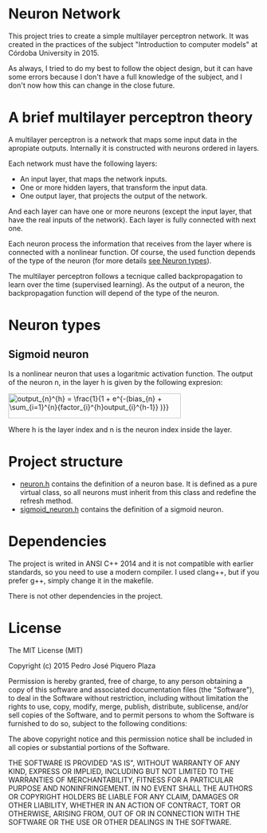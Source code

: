 # Neuron Network
This project tries to create a simple multilayer perceptron network. It was created in the
practices of the subject "Introduction to computer models" at Córdoba University in 2015.

As always, I tried to do my best to follow the object design, but it can have some errors because 
I don't have a full knowledge of the subject, and I don't now how this can change in the 
close future.

# A brief multilayer perceptron theory
A multilayer perceptron is a network that maps some input data in the apropiate outputs. Internally
it is constructed with neurons ordered in layers.

Each network must have the following layers:
- An input layer, that maps the network inputs.
- One or more hidden layers, that transform the input data.
- One output layer, that projects the output of the network.

And each layer can have one or more neurons (except the input layer, that have the real inputs of
the network). Each layer is fully connected with next one.

Each neuron process the information that receives from the layer where is connected with a nonlinear
function. Of course, the used function depends of the type of the neuron (for more details
<a href="https://github.com/PracticasUCO/NeuronNetwork-CPP/tree/readme-update#neuron-types">see Neuron types</a>).

The multilayer perceptron follows a tecnique called backpropagation to learn over the time (supervised learning).
As the output of a neuron, the backpropagation function will depend of the type of the neuron.

# Neuron types
## Sigmoid neuron
Is a nonlinear neuron that uses a logaritmic activation function. The output of the neuron n, in
the layer h is given by the following expresion:

<img src="http://www.sciweavers.org/tex2img.php?eq=output_%7Bn%7D%5E%7Bh%7D%20%3D%20%5Cfrac%7B1%7D%7B1%20%2B%20e%5E%7B-%28bias_%7Bn%7D%20%2B%20%5Csum_%7Bi%3D1%7D%5E%7Bn%7D%7Bfactor_%7Bi%7D%5E%7Bh%7Doutput_%7Bi%7D%5E%7Bh-1%7D%7D%20%29%7D%7D&bc=White&fc=Black&im=jpg&fs=12&ff=arev&edit=0" align="center" border="0" alt="output_{n}^{h} = \frac{1}{1 + e^{-(bias_{n} + \sum_{i=1}^{n}{factor_{i}^{h}output_{i}^{h-1}} )}}" width="346" height="50" />

Where h is the layer index and n is the neuron index inside the layer.

# Project structure
- <a href="https://github.com/PracticasUCO/NeuronNetwork-CPP/blob/master/neuron.cpp">neuron.h</a>
contains the definition of a neuron base. It is defined as a pure virtual class, so all neurons must
inherit from this class and redefine the refresh method.
- <a href="https://github.com/PracticasUCO/NeuronNetwork-CPP/blob/master/sigmoid_neuron.h">sigmoid_neuron.h</a> contains the definition of a sigmoid neuron.

# Dependencies
The project is writed in ANSI C++ 2014 and it is not compatible with earlier standards, so you need
to use a modern compiler. I used clang++, but if you prefer g++, simply change it in the makefile.

There is not other dependencies in the project.

# License
The MIT License (MIT)

Copyright (c) 2015 Pedro José Piquero Plaza

Permission is hereby granted, free of charge, to any person obtaining a copy
of this software and associated documentation files (the "Software"), to deal
in the Software without restriction, including without limitation the rights
to use, copy, modify, merge, publish, distribute, sublicense, and/or sell
copies of the Software, and to permit persons to whom the Software is
furnished to do so, subject to the following conditions:

The above copyright notice and this permission notice shall be included in all
copies or substantial portions of the Software.

THE SOFTWARE IS PROVIDED "AS IS", WITHOUT WARRANTY OF ANY KIND, EXPRESS OR
IMPLIED, INCLUDING BUT NOT LIMITED TO THE WARRANTIES OF MERCHANTABILITY,
FITNESS FOR A PARTICULAR PURPOSE AND NONINFRINGEMENT. IN NO EVENT SHALL THE
AUTHORS OR COPYRIGHT HOLDERS BE LIABLE FOR ANY CLAIM, DAMAGES OR OTHER
LIABILITY, WHETHER IN AN ACTION OF CONTRACT, TORT OR OTHERWISE, ARISING FROM,
OUT OF OR IN CONNECTION WITH THE SOFTWARE OR THE USE OR OTHER DEALINGS IN THE
SOFTWARE.
